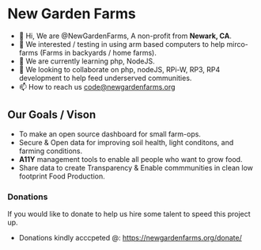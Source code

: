 # New Garden Farms
- 👋 Hi, We are @NewGardenFarms, A non-profit from **Newark, CA**. 
- 👀 We interested / testing in using arm based computers to help mirco-farms (Farms in backyards / home farms).
- 🌱 We are currently learning php, NodeJS.
- 💞️ We looking to collaborate on php, nodeJS, RPi-W, RP3, RP4 development to help feed underserved communities.   
- 📫 How to reach us code@newgardenfarms.org

## Our Goals / Vison

- To make an open source dashboard for small farm-ops.
- Secure & Open data for improving soil health, light conditons, and farming conditions. 
- **A11Y** management tools to enable all people who want to grow food. 
- Share data to create Transparency & Enable commmunities in clean low footprint Food Production.

### Donations

If you would like to donate to help us hire some talent to speed this project up.
- Donations kindly acccpeted @:
https://newgardenfarms.org/donate/
